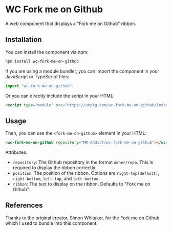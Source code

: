 # WC Fork me on Github

A web component that displays a "Fork me on Github" ribbon.

## Installation

You can install the component via npm:

```bash
npm install wc-fork-me-on-github
```

If you are using a module bundler, you can import the component in your JavaScript or TypeScript files:

```js
import "wc-fork-me-on-github";
```

Or you can directly include the script in your HTML:

```html
<script type="module" src="https://unpkg.com/wc-fork-me-on-github/index.js"></script>
```

## Usage

Then, you can use the `<fork-me-on-github>` element in your HTML:

```html
<wc-fork-me-on-github repository="MR-Addict/wc-fork-me-on-github"></wc-fork-me-on-github>
```

Attributes:

- `repository`: The Github repository in the format `owner/repo`. This is required to display the ribbon correctly.
- `position`: The position of the ribbon. Options are `right-top(default)`, `right-bottom`, `left-top`, and `left-bottom`.
- `ribbon`: The text to display on the ribbon. Defaults to "Fork me on Github".

## References

Thanks to the original creator, Simon Whitaker, for the [Fork me on Github](https://github.com/simonwhitaker/github-fork-ribbon-css) which I used to bundle into this component.
